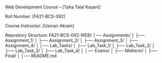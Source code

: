 Web Development Course – [Taha Talal Kayani]

Roll Number: [FA21-BCS-092]

Course Instructor: [Usman Akram]

Repository Structure: 
FA21-BCS-092-WEB/
│── Assignments/
│ ├── Assignment_1/
│ ├── Assignment_2/
│ ├── Assignment_3/
│ ├── Assignment_4/
│
│── Lab_Tasks/
│ ├── Lab_Task_1/
│ ├── Lab_Task_2/
│ ├── Lab_Task_3/
│ ├── Lab_Task_4/
│
│── Exams/
│ ├── Midterm/
│ ├── Final/
│
│── README.md